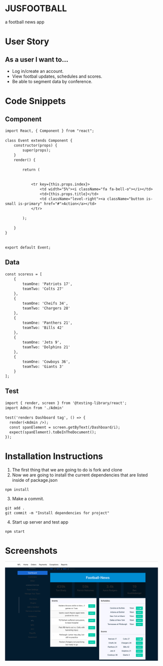 # JUSFOOTBALL

a football news app

# User Story

## As a user I want to...
- Log in/create an account.
- View footbal updates, schedules and scores.
- Be able to segment data by conference.

# Code Snippets
## Component

```
import React, { Component } from "react";

class Event extends Component {
    constructor(props) {
        super(props);
    }
    render() {

        return (


            <tr key={this.props.index}>
                <td width="5%"><i className="fa fa-bell-o"></i></td>
                <td>{this.props.title}</td>
                <td className="level-right"><a className="button is-small is-primary" href="#">Action</a></td>
            </tr>

        );

    }
}


export default Event;
```

## Data
```
const scoress = [
    {
        teamOne: 'Patriots 17',
        teamTwo: 'Colts 27'
    },
    {
        teamOne: 'Cheifs 34',
        teamTwo: 'Chargers 28'
    },
    {
        teamOne: 'Panthers 21',
        teamTwo: 'Bills 42'
    },
    {
        teamOne: 'Jets 9',
        teamTwo: 'Dolphins 21'
    },
    {
        teamOne: 'Cowboys 36',
        teamTwo: 'Giants 3'
    }
];
```

## Test
```
import { render, screen } from '@testing-library/react';
import Admin from './Admin'

test('renders Dashboard tag', () => {
  render(<Admin />);
  const spanElement = screen.getByText(/Dashboard/i);
  expect(spanElement).toBeInTheDocument();
});
```
# Installation Instructions
1. The first thing that we are going to do is fork and clone
2. Now we are going to install the current dependencies that are listed inside of package.json
```
npm install
```
3. Make a commit.
```
git add .
git commit -m "Install dependencies for project"
```
4. Start up server and test app
```
npm start
```

# Screenshots

![Modules](./img/jusfootball.png)
